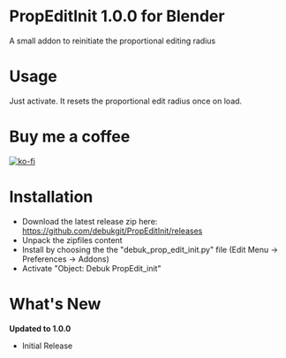 #  PropEditInit 1.0.0 for Blender

A small addon to reinitiate the  proportional editing radius

# Usage

Just activate. It resets the proportional edit radius once on load.

# Buy me a coffee

[![ko-fi](https://www.ko-fi.com/img/githubbutton_sm.svg)](https://ko-fi.com/I2I31T92M)

# Installation

- Download the latest release zip here: https://github.com/debukgit/PropEditInit/releases
- Unpack the zipfiles content
- Install by choosing the the "debuk_prop_edit_init.py" file  (Edit Menu -> Preferences -> Addons)
- Activate "Object: Debuk PropEdit_init"

# What's New

**Updated to 1.0.0**

- Initial Release
